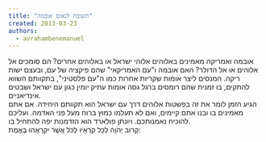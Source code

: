```yaml
---
title: "תשובה לנאום אובמה"
created: 2013-03-23
authors: 
  - avrahambenemanuel
---
```


אובמה ואמריקה מאמינים באלוהים אלוהי ישראל או באלוהים אחרים? הם סומכים אל אלוהים או אל הדולר? האם אובמה ו"עם האמריקאי" שהם פיקציה של עם, ובעצם ישות ריקה. המנסים ליצר אומות שקריות אחרות כמו ה"עם פלסטיני", בתקוותם השווא להתקים, בו זמנית שהם רומסים ברגל גסה אומות עתיק יומין כגון עם ישראל ושבטים אינדיאניים.  
הגיע הזמן לומר את זה בפשטות אלוהים דרך עם ישראל הוא תקוותם היחידה. אם אתם מאמינים בו ובנו אתם קיימים, ואם לא תעלמו כמוץ ברוח מעל פני האדמה. ועליכם להוכיח נאמנותכם. ויונתן פולארד הוא הזדמנות יפה להתחיל בו.  
קָרוֹב יְהֹוָה לְכָל קֹרְאָיו לְכֹל אֲשֶׁר יִקְרָאֻהוּ בֶאֱמֶת:
